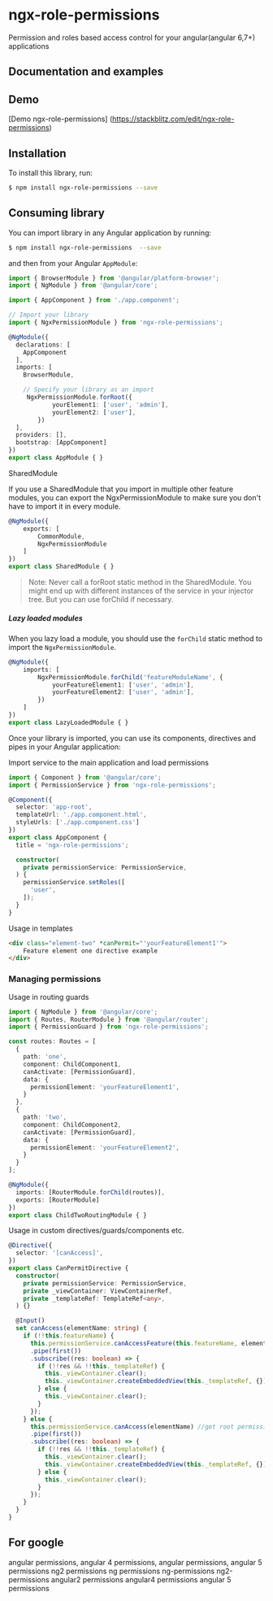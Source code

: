 # ngx-role-permissions

Permission and roles based access control for your angular(angular 6,7+) applications


## Documentation and examples


## Demo
[Demo ngx-role-permissions] (https://stackblitz.com/edit/ngx-role-permissions)

## Installation

To install this library, run:

```bash
$ npm install ngx-role-permissions --save
```

## Consuming library

You can import library in any Angular application by running:

```bash
$ npm install ngx-role-permissions  --save
```

and then from your Angular `AppModule`:

```typescript
import { BrowserModule } from '@angular/platform-browser';
import { NgModule } from '@angular/core';

import { AppComponent } from './app.component';

// Import your library
import { NgxPermissionModule } from 'ngx-role-permissions';

@NgModule({
  declarations: [
    AppComponent
  ],
  imports: [
    BrowserModule,

    // Specify your library as an import
     NgxPermissionModule.forRoot({
            yourElement1: ['user', 'admin'],
            yourElement2: ['user'],
        })
  ],
  providers: [],
  bootstrap: [AppComponent]
})
export class AppModule { }
```

SharedModule

If you use a SharedModule that you import in multiple other feature modules, you can export the NgxPermissionModule to make sure you don't have to import it in every module.
```typescript
@NgModule({
    exports: [
        CommonModule,
        NgxPermissionModule
    ]
})
export class SharedModule { }
```
> Note: Never call a forRoot static method in the SharedModule. You might end up with different instances of the service in your injector tree. But you can use forChild if necessary.

##### Lazy loaded modules

When you lazy load a module, you should use the `forChild` static method to import the `NgxPermissionModule`.

```typescript
@NgModule({
    imports: [
        NgxPermissionModule.forChild('featureModuleName', {
            yourFeatureElement1: ['user', 'admin'],
            yourFeatureElement2: ['user', 'admin'],
        })
    ]
})
export class LazyLoadedModule { }
```


Once your library is imported, you can use its components, directives and pipes in your Angular application:

Import service to the main application and load permissions

```typescript
import { Component } from '@angular/core';
import { PermissionService } from 'ngx-role-permissions';

@Component({
  selector: 'app-root',
  templateUrl: './app.component.html',
  styleUrls: ['./app.component.css']
})
export class AppComponent {
  title = 'ngx-role-permissions';

  constructor(
    private permissionService: PermissionService,
  ) {
    permissionService.setRoles([
      'user',
    ]);
  }
}
```

Usage in templates 

```html
<div class="element-two" *canPermit="'yourFeatureElement1'">
    Feature element one directive example
</div>
```
### Managing permissions


Usage in routing guards
```typescript
import { NgModule } from '@angular/core';
import { Routes, RouterModule } from '@angular/router';
import { PermissionGuard } from 'ngx-role-permissions';

const routes: Routes = [
  {
    path: 'one',
    component: ChildComponent1,
    canActivate: [PermissionGuard],
    data: {
      permissionElement: 'yourFeatureElement1',
    }
  },
  {
    path: 'two',
    component: ChildComponent2,
    canActivate: [PermissionGuard],
    data: {
      permissionElement: 'yourFeatureElement2',
    }
  }
];

@NgModule({
  imports: [RouterModule.forChild(routes)],
  exports: [RouterModule]
})
export class ChildTwoRoutingModule { }
```

Usage in custom directives/guards/components etc.
```typescript
@Directive({
  selector: '[canAccess]',
})
export class CanPermitDirective {
  constructor(
    private permissionService: PermissionService,
    private _viewContainer: ViewContainerRef,
    private _templateRef: TemplateRef<any>,
  ) {}

  @Input()
  set canAccess(elementName: string) {
    if (!!this.featureName) {
      this.permissionService.canAccessFeature(this.featureName, elementName) //get feature permission element
      .pipe(first())
      .subscribe((res: boolean) => {
        if (!!res && !!this._templateRef) {
          this._viewContainer.clear();
          this._viewContainer.createEmbeddedView(this._templateRef, {});
        } else {
          this._viewContainer.clear();
        }
      });
    } else {
      this.permissionService.canAccess(elementName) //get root permission element
      .pipe(first())
      .subscribe((res: boolean) => {
        if (!!res && !!this._templateRef) {
          this._viewContainer.clear();
          this._viewContainer.createEmbeddedView(this._templateRef, {});
        } else {
          this._viewContainer.clear();
        }
      });
    }
  }
}
```


## For google
angular permissions, angular 4 permissions, angular permissions, angular 5 permissions ng2 permissions ng permissions
ng-permissions ng2-permissions angular2 permissions  angular4 permissions angular 5 permissions

